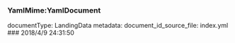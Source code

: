 ### YamlMime:YamlDocument
documentType: LandingData
metadata:
    document_id_source_file: index.yml
    ### 2018/4/9 24:31:50
